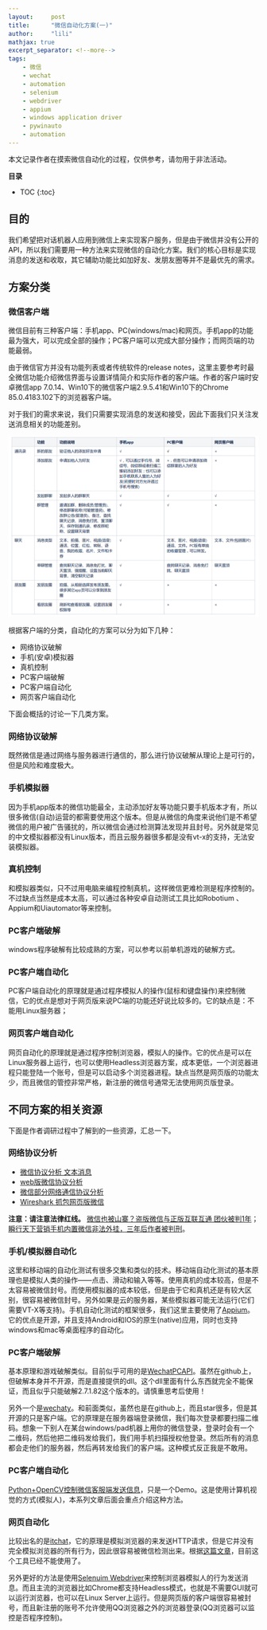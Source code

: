 ```yaml
---
layout:     post
title:      "微信自动化方案(一)" 
author:     "lili" 
mathjax: true
excerpt_separator: <!--more-->
tags:
    - 微信
    - wechat
    - automation
    - selenium
    - webdriver
    - appium
    - windows application driver
    - pywinauto
    - automation
---
```


本文记录作者在摸索微信自动化的过程，仅供参考，请勿用于非法活动。

<!--more-->

**目录**
* TOC
{:toc}
 
## 目的

我们希望把对话机器人应用到微信上来实现客户服务，但是由于微信并没有公开的API，所以我们需要用一种方法来实现微信的自动化方案。我们的核心目标是实现消息的发送和收取，其它辅助功能比如加好友、发朋友圈等并不是最优先的需求。

## 方案分类

### 微信客户端

微信目前有三种客户端：手机app、PC(windows/mac)和网页。手机app的功能最为强大，可以完成全部的操作；PC客户端可以完成大部分操作；而网页端的功能最弱。

由于微信官方并没有功能列表或者传统软件的release notes，这里主要参考时最全微信功能介绍微信界面与设置详情简介和实际作者的客户端。作者的客户端时安卓微信app 7.0.14、Win10下的微信客户端2.9.5.41和Win10下的Chrome 85.0.4183.102下的浏览器客户端。

对于我们的需求来说，我们只需要实现消息的发送和接受，因此下面我们只关注发送消息相关的功能差别。

<a name='img1'>![](/img/wechat/1.png)</a>


根据客户端的分类，自动化的方案可以分为如下几种：

* 网络协议破解
* 手机(安卓)模拟器
* 真机控制
* PC客户端破解
* PC客户端自动化
* 网页客户端自动化 


下面会概括的讨论一下几类方案。

### 网络协议破解

既然微信是通过网络与服务器进行通信的，那么进行协议破解从理论上是可行的，但是风险和难度极大。

### 手机模拟器

因为手机app版本的微信功能最全，主动添加好友等功能只要手机版本才有，所以很多微信(自动)运营的都需要使用这个版本。但是从微信的角度来说他们是不希望微信的用户被广告骚扰的，所以微信会通过检测算法发现并且封号。另外就是常见的中文模拟器都没有Linux版本，而且云服务器很多都是没有vt-x的支持，无法安装模拟器。

### 真机控制

和模拟器类似，只不过用电脑来编程控制真机，这样微信更难检测是程序控制的。不过缺点当然是成本太高，可以通过各种安卓自动测试工具比如Robotium 、Appium和Uiautomator等来控制。

### PC客户端破解
windows程序破解有比较成熟的方案，可以参考以前单机游戏的破解方式。

### PC客户端自动化

PC客户端自动化的原理就是通过程序模拟人的操作(鼠标和键盘操作)来控制微信，它的优点是想对于网页版来说PC端的功能还好说比较多的。它的缺点是：不能用Linux服务器；

### 网页客户端自动化

网页自动化的原理就是通过程序控制浏览器，模拟人的操作。它的优点是可以在Linux服务器上运行，也可以使用Headless浏览器方案，成本更低，一个浏览器进程只能登陆一个账号，但是可以启动多个浏览器进程。缺点当然是网页版的功能太少，而且微信的管控非常严格，新注册的微信号通常无法使用网页版登录。

## 不同方案的相关资源

下面是作者调研过程中了解到的一些资源，汇总一下。

### 网络协议分析

* [微信协议分析 文本消息](https://www.zhongjianghua.com/att1tude/48745-2020-03.html)
* [web版微信协议分析](https://blog.csdn.net/m0_37937502/article/details/80396964)
* [微信部分网络通信协议分析](https://zhuanlan.zhihu.com/p/33278462)
* [Wireshark 抓包网页版微信](https://zhzh.xyz/2019/06/13/Networks/wiresharkwechat/)

**注意：请注意法律红线。** [微信也被山寨？盗版微信与正版互联互通 团伙被判1年](https://tech.sina.com.cn/roll/2020-03-21/doc-iimxyqwa2242030.shtml)；[瞬行天下营销手机内置微信非法外挂，三年后作者被判刑](https://www.ithome.com/0/448/097.htm)。

### 手机/模拟器自动化

这里和移动端的自动化测试有很多交集和类似的技术。移动端自动化测试的基本原理也是模拟人类的操作——点击、滑动和输入等等。使用真机的成本较高，但是不太容易被微信封号。而使用模拟器的成本较低，但是由于它和真机还是有较大区别，很容易被微信封号。另外如果是云的服务器，某些模拟器可能无法运行(它们需要VT-X等支持)。手机自动化测试的框架很多，我们这里主要使用了[Appium](http://appium.io/)。它的优点是开源，并且支持Android和IOS的原生(native)应用，同时也支持windows和mac等桌面程序的自动化。

### PC客户端破解

基本原理和游戏破解类似。目前似乎可用的是[WechatPCAPI](https://github.com/jwpl190/WechatPCAPI)。虽然在github上，但破解本身并不开源，而是直接提供的dll。这个dll里面有什么东西就完全不能保证，而且似乎只能破解2.7.1.82这个版本的。请慎重思考后使用！


另外一个是[wechaty](https://github.com/wechaty/wechaty)。和前面类似，虽然也是在github上，而且star很多，但是其开源的只是客户端。它的原理是在服务器端登录微信，我们每次登录都要扫描二维码。想象一下别人在某台windows/pad机器上用你的微信登录，登录时会有一个二维码，然后他把二维码发给我们，我们用手机扫描授权他登录。然后所有的消息都会走他们的服务器，然后再转发给我们的客户端。这种模式反正我是不敢用。


### PC客户端自动化

[Python+OpenCV控制微信客服端发送信息](https://zhuanlan.zhihu.com/p/150477127)，只是一个Demo。这是使用计算机视觉的方式(模拟人)，本系列文章后面会重点介绍这种方法。

### 网页自动化

比较出名的是[itchat](https://github.com/littlecodersh/itchat)，它的原理是模拟浏览器的来发送HTTP请求，但是它并没有完全模拟浏览器的所有行为，因此很容易被微信检测出来。根据[这篇文章](https://www.ershicimi.com/p/79a239545272f4c520f515875e0e0659)，目前这个工具已经不能使用了。

另外更好的方法是使用[Selenuim Webdriver](https://www.selenium.dev/)来控制浏览器模拟人的行为发送消息。而且主流的浏览器比如Chrome都支持Headless模式，也就是不需要GUI就可以运行浏览器，也可以在Linux Server上运行。但是网页版的客户端很容易被封号，而且新注册的账号不允许使用QQ浏览器之外的浏览器登录(QQ浏览器可以监控是否程序控制)。
